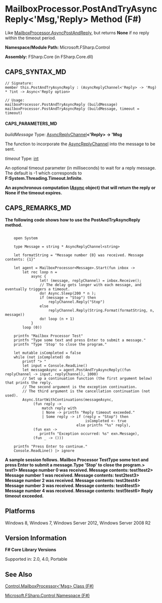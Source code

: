 # MailboxProcessor.PostAndTryAsyncReply<'Msg,'Reply> Method (F#)

Like [MailboxProcessor.AsyncPostAndReply](http://msdn.microsoft.com/en-us/library/cd7d03c7-cc82-46f3-9f9a-ed689164e4a8), but returns **None** if no reply within the timeout period.

**Namespace/Module Path:** Microsoft.FSharp.Control

**Assembly:** FSharp.Core (in FSharp.Core.dll)


## CAPS_SYNTAX_MD

```
// Signature:
member this.PostAndTryAsyncReply : (AsyncReplyChannel<'Reply> -> 'Msg) * ?int -> Async<'Reply option>

// Usage:
mailboxProcessor.PostAndTryAsyncReply (buildMessage)
mailboxProcessor.PostAndTryAsyncReply (buildMessage, timeout = timeout)
```

#### CAPS_PARAMETERS_MD
*buildMessage*
Type: [AsyncReplyChannel](http://msdn.microsoft.com/en-us/library/e32fd8ec-37dd-4e63-94a5-67709962d1d0)**&lt;'Reply&gt; -&gt;   'Msg**


The function to incorporate the [AsyncReplyChannel](http://msdn.microsoft.com/en-us/library/e32fd8ec-37dd-4e63-94a5-67709962d1d0) into the message to be sent.


*timeout*
Type: [int](http://msdn.microsoft.com/en-us/library/025d5455-3622-4ea5-9573-3ecbd4ee1375)


An optional timeout parameter (in milliseconds) to wait for a reply message. The default is -1 which corresponds to **F:System.Threading.Timeout.Infinite**.



**An asynchronous computation ([Async](http://msdn.microsoft.com/en-us/library/03eb4d12-a01a-4565-a077-5e83f17cf6f7) object) that will return the reply or None if the timeout expires.**
## CAPS_REMARKS_MD
**The following code shows how to use the PostAndTryAsyncReply method.**
```

    open System

    type Message = string * AsyncReplyChannel<string>

    let formatString = "Message number {0} was received. Message contents: {1}"

    let agent = MailboxProcessor<Message>.Start(fun inbox ->
        let rec loop n =
            async {          
                let! (message, replyChannel) = inbox.Receive();
                // The delay gets longer with each message, and eventually triggers a timeout.
                do! Async.Sleep(200 * n );
                if (message = "Stop") then
                    replyChannel.Reply("Stop")
                else
                    replyChannel.Reply(String.Format(formatString, n, message))
                do! loop (n + 1)
            }
        loop (0))

    printfn "Mailbox Processor Test"
    printfn "Type some text and press Enter to submit a message."
    printfn "Type 'Stop' to close the program."
    
    let mutable isCompleted = false
    while (not isCompleted) do
        printf "> "
        let input = Console.ReadLine()
        let messageAsync = agent.PostAndTryAsyncReply((fun replyChannel -> input, replyChannel), 1000)
        // Set up a continuation function (the first argument below) that prints the reply.
        // The second argument is the exception continuation.
        // The third argument is the cancellation continuation (not used).
        Async.StartWithContinuations(messageAsync, 
             (fun reply -> 
                 match reply with
                 | None -> printfn "Reply timeout exceeded."
                 | Some reply -> if (reply = "Stop") then
                                     isCompleted <- true
                                 else printfn "%s" reply),
             (fun exn ->
                printfn "Exception occurred: %s" exn.Message),
             (fun _ -> ()))

    printfn "Press Enter to continue."
    Console.ReadLine() |> ignore
```

**A sample session follows.**
**Mailbox Processor TestType some text and press Enter to submit a message.Type 'Stop' to close the program.&gt; test1&gt; Message number 0 was received. Message contents: test1test2&gt; Message number 1 was received. Message contents: test2test3&gt; Message number 2 was received. Message contents: test3test4&gt; Message number 3 was received. Message contents: test4test5&gt; Message number 4 was received. Message contents: test5test6&gt; Reply timeout exceeded.**
## Platforms
Windows 8, Windows 7, Windows Server 2012, Windows Server 2008 R2


## Version Information
**F# Core Library Versions**

Supported in: 2.0, 4.0, Portable




## See Also
[Control.MailboxProcessor&#60;'Msg&#62; Class &#40;F&#35;&#41;](Control.MailboxProcessor+%27Msg+Class+%28F%23%29.md)

[Microsoft.FSharp.Control Namespace &#40;F&#35;&#41;](Microsoft.FSharp.Control+Namespace+%28F%23%29.md)

